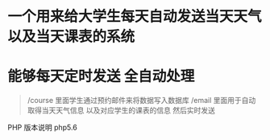 # 一个用来给大学生每天自动发送当天天气以及当天课表的系统 
# 能够每天定时发送   全自动处理 
>/course  里面学生通过预约邮件来将数据写入数据库
>/email   里面用于自动取得当天天气信息 以及对应学生的课表的信息  然后实时发送


PHP 版本说明  php5.6
